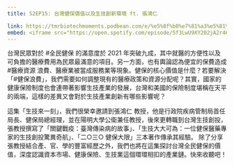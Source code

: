 ```yaml
---
title: S2EP15: 台灣健保價值以及生技創新環境 ft. 張鴻仁

link: https://tmrbiotechmoments.podbean.com/e/%e5%8f%b0%e7%81%a3%e5%81%a5%e4%bf%9d%e5%83%b9%e5%80%bc%e4%bb%a5%e5%8f%8a%e7%94%9f%e6%8a%80%e5%89%b5%e6%96%b0%e7%92%b0%e5%a2%83ft-%e5%bc%b5/
embed: <iframe src="https://open.spotify.com/episode/5f3LwU9XY202jA2r46bjcC" width="100%" height="232" frameborder="0" allowtransparency="true" allow="encrypted-media"></iframe>
---
```


台灣民眾對於 #全民健保 的滿意度於 2021 年突破九成，其中就醫的方便性以及可負擔的醫療費用為民眾最滿意的項目。另一方面，也有輿論認為便宜的保費造成 #醫療資源 浪費、醫療業被當成服務業等現象。健保的核心價值是什麼？若要解決「#健保浪費」，我們需要如何調整現有的醫療政策和資源分配呢？其實，國家的健康保險制度也會連帶著影響生技產業的發展，台灣和美國的保險制度堪稱在天平的兩端，這樣的差異又會對於生技產業創新有哪些影響呢？

這集「生技來一刻」，我們很榮幸邀請到張鴻仁 教授，他是行政院疾病管制局首任局長、健保局總經理，並在陽明大學公衛兼任教授，後來更轉職到台灣生技創投，張教授撰寫了「關鍵戰疫：臺灣傳染病的故事」、「生技大大可為：一位健保醫藥專家的生技創投驚異奇航」、「二○三○ 健保大限」三本著作傳承其經驗。
除了分享張教授結合產、官、學的豐富經歷之外，我們也將在這集探討台灣全民健保的價值，深度認識資本市場、健康保險、生技業這個環環相扣的產業鏈。快來收聽吧！